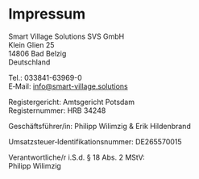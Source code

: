 # Impressum

Smart Village Solutions SVS GmbH  
Klein Glien 25  
14806 Bad Belzig  
Deutschland

Tel.: 033841-63969-0  
E‑Mail: info@smart-village.solutions

Registergericht: Amtsgericht Potsdam  
Registernummer: HRB 34248

Geschäftsführer/in: Philipp Wilimzig & Erik Hildenbrand

Umsatzsteuer‑Identifikationsnummer: DE265570015

Verantwortliche/r i.S.d. § 18 Abs. 2 MStV:  
Philipp Wilimzig
